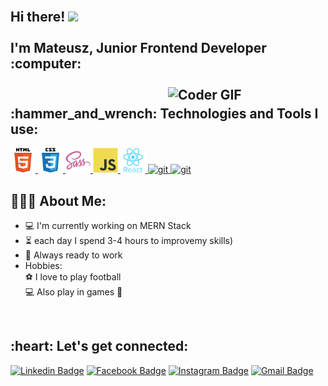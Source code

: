 <h2 align="left">
 <abc>
  <br>Hi there! <img src="https://user-images.githubusercontent.com/42378118/110234147-e3259600-7f4e-11eb-95be-0c4047144dea.gif" width="30"><br>
  <br> I'm Mateusz, Junior Frontend Developer :computer:<br>
  <br>
    <img align="right" src="https://cdn.dribbble.com/users/1292677/screenshots/6139167/media/5387dc7e035b3efe9d94516044de66a4.gif" alt="Coder GIF" width="50%">
 </abc>
</h2> 
<h2 align="left">:hammer_and_wrench: Technologies and Tools I use:</h2>
<p align="left">
    <a href="https://www.w3.org/html/" target="_blank"> <img src="https://raw.githubusercontent.com/devicons/devicon/master/icons/html5/html5-original-wordmark.svg" alt="html5" width="40" height="40"/> </a>
    <a href="https://www.w3schools.com/css/" target="_blank"> <img src="https://raw.githubusercontent.com/devicons/devicon/master/icons/css3/css3-original-wordmark.svg" alt="css3" width="40" height="40"/> </a>
<a href="https://sass-lang.com" target="_blank"> <img src="https://raw.githubusercontent.com/devicons/devicon/master/icons/sass/sass-original.svg" alt="sass" width="40" height="40"/> </a>
    <a href="https://developer.mozilla.org/en-US/docs/Web/JavaScript" target="_blank"> <img src="https://raw.githubusercontent.com/devicons/devicon/master/icons/javascript/javascript-original.svg" alt="javascript" width="40" height="40"/> </a>
<a href="https://reactjs.org/" target="_blank"> <img src="https://raw.githubusercontent.com/devicons/devicon/master/icons/react/react-original-wordmark.svg" alt="react" width="40" height="40"/> </a>
<a href="https://git-scm.com/" target="_blank"> <img src="https://www.vectorlogo.zone/logos/git-scm/git-scm-icon.svg" alt="git" width="40" height="40"/> </a>
<a href="https://code.visualstudio.com/" target="_blank"> <img src="https://www.vectorlogo.zone/logos/visualstudio_code/visualstudio_code-icon.svg"  alt="git" width="40" height="40"/> <a>
    </p>

<h2 align="left">👨🏻‍💻 About Me:</h2>

- :computer: I'm currently working on MERN Stack
- :hourglass_flowing_sand: each day I spend 3-4 hours to improvemy skills)
- :rocket: Always ready to work
- Hobbies:  <br>
⚽️ I love to play football <br>
💻 Also play in games 🤫
<br>

<h2 align="left">:heart: Let's get connected:</h2>

[![Linkedin Badge](https://img.shields.io/badge/-burnagiel-blue?style=flat-square&logo=Linkedin&logoColor=white&link=https://www.linkedin.com/in/burnagiel/)](https://www.linkedin.com/in/burnagiel/)
[![Facebook Badge](https://img.shields.io/badge/-@burnagiel-3b5998?style=flat-square&labelColor=3b5998&logo=facebook&logoColor=white&link=https://www.facebook.com/burnagiel)](https://www.facebook.com/burnagiel)
[![Instagram Badge](https://img.shields.io/badge/-@xmateuszeek-D7008A?style=flat-square&labelColor=D7008A&logo=Instagram&logoColor=white&link=https://www.instagram.com/xmateuszeek/)](https://www.instagram.com/xmateuszeek/)
[![Gmail Badge](https://img.shields.io/badge/Gmail-c14438?style=flat-square&logo=Gmail&logoColor=white&link=mailto:mateuszburnagiel@gmail.com)](mailto:mateuszburnagiel@gmail.com)
